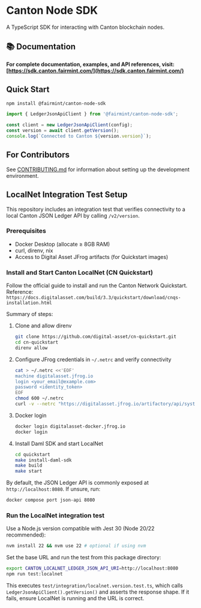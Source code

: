 # Canton Node SDK

A TypeScript SDK for interacting with Canton blockchain nodes.

## 📚 Documentation

**For complete documentation, examples, and API references, visit:**
**[https://sdk.canton.fairmint.com/](https://sdk.canton.fairmint.com/)**

## Quick Start

```bash
npm install @fairmint/canton-node-sdk
```

```typescript
import { LedgerJsonApiClient } from '@fairmint/canton-node-sdk';

const client = new LedgerJsonApiClient(config);
const version = await client.getVersion();
console.log(`Connected to Canton ${version.version}`);
```

## For Contributors

See [CONTRIBUTING.md](./CONTRIBUTING.md) for information about setting up the development
environment.

## LocalNet Integration Test Setup

This repository includes an integration test that verifies connectivity to a local Canton JSON Ledger API by calling `/v2/version`.

### Prerequisites
- Docker Desktop (allocate ≥ 8GB RAM)
- curl, direnv, nix
- Access to Digital Asset JFrog artifacts (for Quickstart images)

### Install and Start Canton LocalNet (CN Quickstart)
Follow the official guide to install and run the Canton Network Quickstart. Reference:
`https://docs.digitalasset.com/build/3.3/quickstart/download/cnqs-installation.html`

Summary of steps:
1. Clone and allow direnv
   ```bash
   git clone https://github.com/digital-asset/cn-quickstart.git
   cd cn-quickstart
   direnv allow
   ```
2. Configure JFrog credentials in `~/.netrc` and verify connectivity
   ```bash
   cat > ~/.netrc <<'EOF'
   machine digitalasset.jfrog.io
   login <your_email@example.com>
   password <identity_token>
   EOF
   chmod 600 ~/.netrc
   curl -v --netrc "https://digitalasset.jfrog.io/artifactory/api/system/ping"
   ```
3. Docker login
   ```bash
   docker login digitalasset-docker.jfrog.io
   docker login
   ```
4. Install Daml SDK and start LocalNet
   ```bash
   cd quickstart
   make install-daml-sdk
   make build
   make start
   ```

By default, the JSON Ledger API is commonly exposed at `http://localhost:8080`. If unsure, run:
```bash
docker compose port json-api 8080
```

### Run the LocalNet integration test
Use a Node.js version compatible with Jest 30 (Node 20/22 recommended):
```bash
nvm install 22 && nvm use 22 # optional if using nvm
```

Set the base URL and run the test from this package directory:
```bash
export CANTON_LOCALNET_LEDGER_JSON_API_URI=http://localhost:8080
npm run test:localnet
```

This executes `test/integration/localnet.version.test.ts`, which calls `LedgerJsonApiClient().getVersion()` and asserts the response shape. If it fails, ensure LocalNet is running and the URL is correct.
